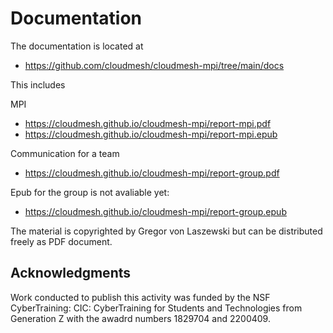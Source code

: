 Documentation
=============

The documentation is located at 

* <https://github.com/cloudmesh/cloudmesh-mpi/tree/main/docs>

This includes

MPI 
* <https://cloudmesh.github.io/cloudmesh-mpi/report-mpi.pdf>
* <https://cloudmesh.github.io/cloudmesh-mpi/report-mpi.epub>

Communication for a team

* <https://cloudmesh.github.io/cloudmesh-mpi/report-group.pdf>

Epub for the group is not avaliable yet:

* <https://cloudmesh.github.io/cloudmesh-mpi/report-group.epub>

The material is copyrighted by Gregor von Laszewski but can be distributed freely as PDF document.

## Acknowledgments

Work conducted to publish this activity was funded by the NSF
CyberTraining: CIC: CyberTraining for Students and Technologies
from Generation Z with the awadrd numbers 1829704 and 2200409.
